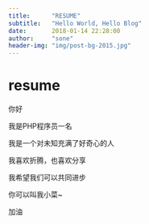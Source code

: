 ```yaml
---
title:      "RESUME"
subtitle:   "Hello World, Hello Blog"
date:       2018-01-14 22:28:00
author:     "sone"
header-img: "img/post-bg-2015.jpg"
---
```

# resume

你好
 
我是PHP程序员一名

我是一个对未知充满了好奇心的人

我喜欢折腾，也喜欢分享

我希望我们可以共同进步

你可以叫我小菜~

加油

 


